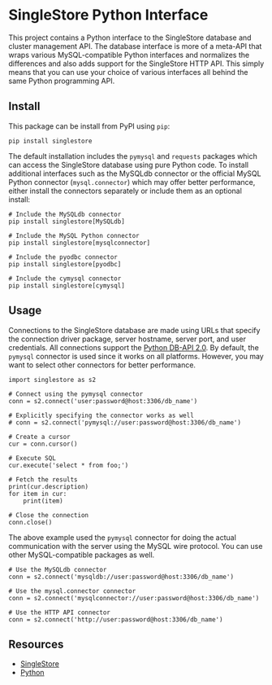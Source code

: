 # SingleStore Python Interface

This project contains a Python interface to the SingleStore database
and cluster management API. The database interface is more of a meta-API
that wraps various MySQL-compatible Python interfaces and normalizes
the differences and also adds support for the SingleStore HTTP API.
This simply means that you can use your choice of various interfaces all 
behind the same Python programming API.

## Install

This package can be install from PyPI using `pip`:
```
pip install singlestore
```

The default installation includes the `pymysql` and `requests` packages
which can access the SingleStore database using pure Python code. To 
install additional interfaces such as the MySQLdb connector or the 
official MySQL Python connector (`mysql.connector`) which may offer
better performance, either install the connectors separately or include
them as an optional install:
```
# Include the MySQLdb connector
pip install singlestore[MySQLdb]

# Include the MySQL Python connector
pip install singlestore[mysqlconnector]

# Include the pyodbc connector
pip install singlestore[pyodbc]

# Include the cymysql connector
pip install singlestore[cymysql]
```

## Usage

Connections to the SingleStore database are made using URLs that specify
the connection driver package, server hostname, server port, and user
credentials. All connections support the
[Python DB-API 2.0](https://www.python.org/dev/peps/pep-0249/).
By default, the `pymysql` connector is used since it works on all platforms.
However, you may want to select other connectors for better performance.
```
import singlestore as s2

# Connect using the pymysql connector
conn = s2.connect('user:password@host:3306/db_name')

# Explicitly specifying the connector works as well
# conn = s2.connect('pymysql://user:password@host:3306/db_name')

# Create a cursor
cur = conn.cursor()

# Execute SQL
cur.execute('select * from foo;')

# Fetch the results
print(cur.description)
for item in cur:
    print(item)

# Close the connection
conn.close()
```

The above example used the `pymysql` connector for doing the actual
communication with the server using the MySQL wire protocol. You can
use other MySQL-compatible packages as well.
```
# Use the MySQLdb connector
conn = s2.connect('mysqldb://user:password@host:3306/db_name')

# Use the mysql.connector connector
conn = s2.connect('mysqlconnector://user:password@host:3306/db_name')

# Use the HTTP API connector
conn = s2.connect('http://user:password@host:3306/db_name')
```


## Resources

* [SingleStore](https://singlestore.com)
* [Python](https://python.org)
